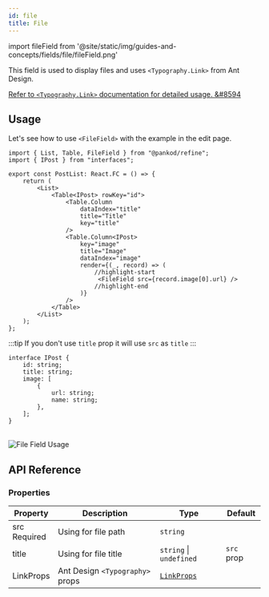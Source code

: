 ```yaml
---
id: file
title: File
---
```


import fileField from '@site/static/img/guides-and-concepts/fields/file/fileField.png'


This field is used to display files and uses `<Typography.Link>` from Ant Design.

[Refer to `<Typography.Link>` documentation for detailed usage. &#8594](https://ant.design/components/typography)

## Usage

Let's see how to use `<FileField>` with the example in the edit page. 

```tsx
import { List, Table, FileField } from "@pankod/refine";
import { IPost } from "interfaces";

export const PostList: React.FC = () => {
    return (
        <List>
            <Table<IPost> rowKey="id">
                <Table.Column
                    dataIndex="title"
                    title="Title"
                    key="title"
                />
                <Table.Column<IPost>
                    key="image"
                    title="Image"
                    dataIndex="image"
                    render={(_, record) => (
                        //highlight-start
                         <FileField src={record.image[0].url} />
                        //highlight-end
                    )}
                />
            </Table>
        </List>
    );
};
```

:::tip
If you don't use `title` prop it will use `src` as `title`
:::

```tsx title="interfaces/index.d.ts"
interface IPost {
    id: string;
    title: string;
    image: [
        {
            url: string;
            name: string;
        },
    ];
}
```

<br/>
<div>
    <img src={fileField} alt="File Field Usage"/>
</div>

## API Reference

### Properties

| Property                                       | Description                     | Type                                                         | Default    |
| ---------------------------------------------- | ------------------------------- | ------------------------------------------------------------ | ---------- |
| src   <div className="required">Required</div> | Using for file path             | `string`                                                     |            |
| title                                          | Using for file title            | `string` \| `undefined`                                      | `src` prop |
| LinkProps                                      | Ant Design `<Typography>` props | [`LinkProps`](https://ant.design/components/typography/#API) |            |
